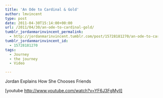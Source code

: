```yaml
---
title: 'An Ode to Cardinal & Gold'
author: lmvincent
type: post
date: 2011-04-30T15:14:00+00:00
url: /2011/04/30/an-ode-to-cardinal-gold/
tumblr_jordanmarinvincent_permalink:
  - http://jordanmarinvincent.tumblr.com/post/15728181270/an-ode-to-cardinal-gold
tumblr_jordanmarinvincent_id:
  - 15728181270
tags:
  - Journey
  - the journey
  - Video

---
```

Jordan Explains How She Chooses Friends

[youtube http://www.youtube.com/watch?v=YF6J3FgMylI]

<div class="blogger-post-footer">
  <img loading="lazy" alt="" height="1" src="https://blogger.googleusercontent.com/tracker/9039099668816362935-5815031069895684836?l=jordansjourney2.blogspot.com" width="1" />
</div>
